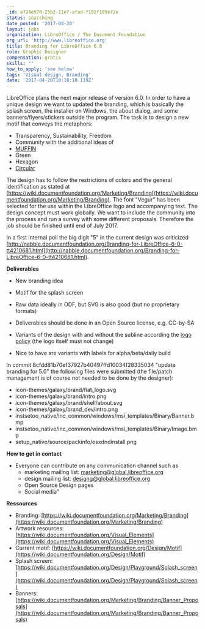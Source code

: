 ```yaml
---
_id: a724e970-25b2-11e7-afad-f182f109e72e
status: searching
date_posted: '2017-04-20'
layout: jobs
organization: LibreOffice / The Document Foundation
org_url: 'http://www.libreoffice.org'
title: Branding for LibreOffice 6.0
role: Graphic Designer
compensation: gratis
skills: ""
how_to_apply: 'see below'
tags: 'Visual design, Branding'
date: '2017-04-20T10:18:10.119Z'
---
```

LibreOffice plans the next major release of version 6.0. In order to have a unique design we want to updated the branding, which is basically the splash screen, the installer on Windows, the about dialog, and some banners/flyers/stickers outside the program. The task is to design a new motif that conveys the metaphors:
* Transparency, Sustainability, Freedom
* Community
with the additional ideas of
* [MUFFIN](https://blog.documentfoundation.org/blog/2016/12/21/the-document-foundation-announces-the-muffin-a-new-tasty-user-interface-concept-for-libreoffice/)
* Green
* Hexagon 
* [Circular](https://wiki.documentfoundation.org/User:Chin_Zee_Yuen)

The design has to follow the restrictions of colors and the general identification as stated at [https://wiki.documentfoundation.org/Marketing/Branding[(https://wiki.documentfoundation.org/Marketing/Branding). The font "Vegur" has been selected for the use within the LibreOffice logo and accompanying text. The design concept must work globally. We want to include the community into the process and run a survey with some different proposals. Therefore the job should be finished until end of July 2017.

In a first internal poll the big digit "5" in the current design was criticized [http://nabble.documentfoundation.org/Branding-for-LibreOffice-6-0-tt4210681.html](http://nabble.documentfoundation.org/Branding-for-LibreOffice-6-0-tt4210681.html).

**Deliverables**
* New branding idea
* Motif for the splash screen

* Raw data ideally in ODF, but SVG is also good (but no proprietary formats)
* Deliverables should be done in an Open Source license, e.g. CC-by-SA
* Variants of the design with and without the subline according the [logo policy](https://wiki.documentfoundation.org/TDF/Policies/Logo_Policy)  (the logo itself must not change)
* Nice to have are variants with labels for alpha/beta/daily build

In commit 8cfdd81b70ef37927b40497ffd10034f28335034 \"update branding for 5.0\" the following files were submitted (the file/patch management is of course not needed to be done by the designer):
* icon-themes/galaxy/brand/flat_logo.svg
* icon-themes/galaxy/brand/intro.png
* icon-themes/galaxy/brand/shell/about.svg
* icon-themes/galaxy/brand_dev/intro.png
* instsetoo_native/inc_common/windows/msi_templates/Binary/Banner.bmp
* instsetoo_native/inc_common/windows/msi_templates/Binary/Image.bmp
* setup_native/source/packinfo/osxdndinstall.png


**How to get in contact**

* Everyone can contribute on any communication channel such as
    * marketing mailing list: marketing@global.libreoffice.org
    * design mailing list: designg@global.libreoffice.org
    * Open Source Design pages
    * Social media"

**Ressources**

* Branding: [https://wiki.documentfoundation.org/Marketing/Branding](https://wiki.documentfoundation.org/Marketing/Branding)
* Artwork resources: [https://wiki.documentfoundation.org/Visual_Elements](https://wiki.documentfoundation.org/Visual_Elements)
* Current motif: [https://wiki.documentfoundation.org/Design/Motif](https://wiki.documentfoundation.org/Design/Motif)
* Splash screen: [https://wiki.documentfoundation.org/Design/Playground/Splash_screen](https://wiki.documentfoundation.org/Design/Playground/Splash_screen)
* Banners: [https://wiki.documentfoundation.org/Marketing/Branding/Banner_Proposals](https://wiki.documentfoundation.org/Marketing/Branding/Banner_Proposals)
